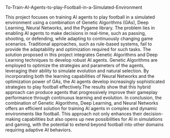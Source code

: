 To-Train-AI-Agents-to-play-Football-in-a-Simulated-Environment

This project focuses on training AI agents to play football in a simulated environment using a 
combination of Genetic Algorithms (GAs), Deep Learning, Neural Networks, and the Pygame 
library. The problem lies in enabling AI agents to make decisions in real-time, such as passing, 
shooting, or defending, while adapting to continuously changing game scenarios. Traditional 
approaches, such as rule-based systems, fail to provide the adaptability and optimization required 
for such tasks. The solution proposed in this project integrates Genetic Algorithms and Deep 
Learning techniques to develop robust AI agents. Genetic Algorithms are employed to optimize 
the strategies and parameters of the agents, leveraging their ability to simulate evolution and 
natural selection. By incorporating both the learning capabilities of Neural Networks and the 
optimization power of GAs, the AI agents develop increasingly sophisticated strategies to play 
football effectively.The results show that this hybrid approach can produce agents that 
progressively improve their gameplay performance through continuous learning and evolution. 
In conclusion, the combination of Genetic Algorithms, Deep Learning, and Neural Networks 
offers an efficient solution for training AI agents in complex and dynamic environments like 
football. This approach not only enhances their decision-making capabilities but also opens up 
new possibilities for AI in simulations and gaming, with the potential to extend beyond football 
into other domains requiring adaptive AI behaviors. 


